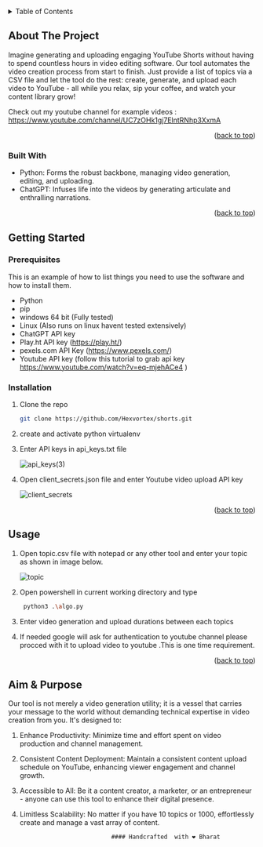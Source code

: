 
<a name="readme-top"></a>





<!-- TABLE OF CONTENTS -->
<details>
  <summary>Table of Contents</summary>
  <ol>
    <li>
      <a href="#about-the-project">About The Project</a>
      <ul>
        <li><a href="#built-with">Built With</a></li>
      </ul>
    </li>
    <li>
      <a href="#getting-started">Getting Started</a>
      <ul>
        <li><a href="#prerequisites">Prerequisites</a></li>
        <li><a href="#installation">Installation</a></li>
      </ul>
    </li>
    <li><a href="#usage">Usage</a></li>
  </ol>
</details>



<!-- ABOUT THE PROJECT -->
## About The Project

Imagine generating and uploading engaging YouTube Shorts without having to spend countless hours in video editing software. Our tool automates the video creation process from start to finish. Just provide a list of topics via a CSV file and let the tool do the rest: create, generate, and upload each video to YouTube - all while you relax, sip your coffee, and watch your content library grow!

Check out my youtube channel for example videos : https://www.youtube.com/channel/UC7zOHk1gj7ElntRNhp3XxmA

<p align="right">(<a href="#readme-top">back to top</a>)</p>



### Built With

* Python: Forms the robust backbone, managing video generation, editing, and uploading.
* ChatGPT: Infuses life into the videos by generating articulate and enthralling narrations.

<p align="right">(<a href="#readme-top">back to top</a>)</p>



<!-- GETTING STARTED -->
## Getting Started
### Prerequisites

This is an example of how to list things you need to use the software and how to install them.
* Python
* pip
* windows 64 bit (Fully tested)
* Linux (Also runs on linux havent tested extensively)
* ChatGPT API key
* Play.ht API key (https://play.ht/)
* pexels.com API Key (https://www.pexels.com/)
* Youtube API key (follow this tutorial to grab api key https://www.youtube.com/watch?v=eq-mjehACe4 )

### Installation

1. Clone the repo
   ```sh
   git clone https://github.com/Hexvortex/shorts.git
   ```
2. create and activate python virtualenv
   
3. Enter API keys in api_keys.txt file
   
   ![api_keys(3)](https://github.com/Hexvortex/shorts/assets/66158651/336f8985-9ae9-4c93-90b2-e5a7842c1d2a)
   
4. Open client_secrets.json file and enter Youtube video upload API key

    ![client_secrets](https://github.com/Hexvortex/shorts/assets/66158651/1fbe2997-6c69-4f8e-a106-10509b559164)


<p align="right">(<a href="#readme-top">back to top</a>)</p>



<!-- USAGE EXAMPLES -->
## Usage

1. Open topic.csv file with notepad or any other tool and enter your topic as shown in image below.
   
    ![topic](https://github.com/Hexvortex/shorts/assets/66158651/88278e87-37fd-4449-ae9f-daef1df41935)

2. Open powershell in current working directory and type
   ```bash
    python3 .\algo.py
   ```
3. Enter video generation and upload durations between each topics

4. If needed google will ask for authentication to youtube channel please procced with it to upload video to youtube .This is one time requirement.
<p align="right">(<a href="#readme-top">back to top</a>)</p>


## Aim & Purpose

Our tool is not merely a video generation utility; it is a vessel that carries your message to the world without demanding technical expertise in video creation from you. It's designed to:

  1. Enhance Productivity: Minimize time and effort spent on video production and channel management.
  2. Consistent Content Deployment: Maintain a consistent content upload schedule on YouTube, enhancing viewer engagement and channel growth.
  3. Accessible to All: Be it a content creator, a marketer, or an entrepreneur - anyone can use this tool to enhance their digital presence.
  4. Limitless Scalability: No matter if you have 10 topics or 1000, effortlessly create and manage a vast array of content.

                                   #### Handcrafted  with ❤️ Bharat

